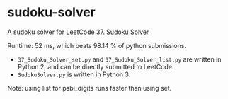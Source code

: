 # sudoku-solver
A sudoku solver for [LeetCode 37. Sudoku Solver](https://leetcode.com/problems/sudoku-solver/)

Runtime: 52 ms, which beats 98.14 % of python submissions.

* `37_Sudoku_Solver_set.py` and `37_Sudoku_Solver_list.py` are written in Python 2, and can be directly submitted to LeetCode.
* `SudokuSolver.py` is written in Python 3.

Note: using list for psbl_digits runs faster than using set.
